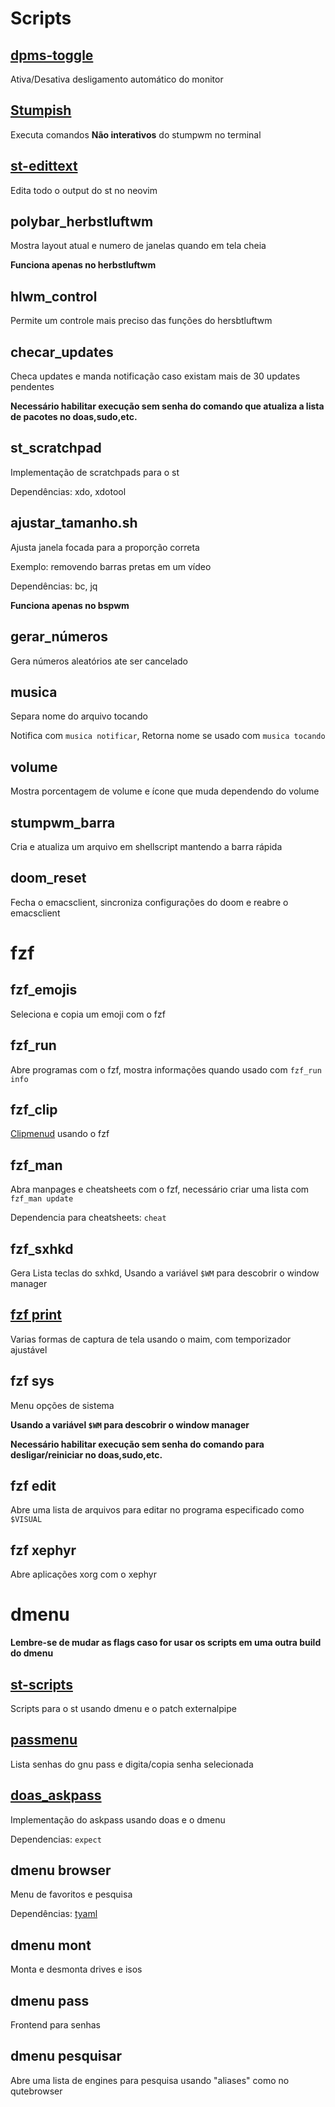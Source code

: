 # Scripts

## [dpms-toggle](https://github.com/ramLlama/scripts/blob/master/dpms-toggle.sh)

Ativa/Desativa desligamento automático do monitor

## [Stumpish](https://github.com/stumpwm/stumpwm-contrib/blob/master/util/stumpish/stumpish)

Executa comandos **Não interativos** do stumpwm no terminal

## [st-edittext](https://st.suckless.org/patches/externalpipe/editscreen.sh)

Edita todo o output do st no neovim

## polybar_herbstluftwm

Mostra layout atual e numero de janelas quando em tela cheia

**Funciona apenas no herbstluftwm**

## hlwm_control

Permite um controle mais preciso das funções do hersbtluftwm

## checar_updates

Checa updates e manda notificação caso existam mais de 30 updates pendentes

**Necessário habilitar execução sem senha do comando que atualiza a lista de pacotes no doas,sudo,etc.**

## st_scratchpad

Implementação de scratchpads para o st

Dependências: xdo, xdotool

## ajustar_tamanho.sh

Ajusta janela focada para a proporção correta

Exemplo: removendo barras pretas em um vídeo

Dependências: bc, jq

**Funciona apenas no bspwm**

## gerar_números

Gera números aleatórios ate ser cancelado

## musica

Separa nome do arquivo tocando

Notifica com `musica notificar`, Retorna nome se usado com `musica tocando`

## volume

Mostra porcentagem de volume e ícone que muda dependendo do volume

## stumpwm_barra

Cria e atualiza um arquivo em shellscript mantendo a barra rápida

## doom_reset

Fecha o emacsclient, sincroniza configurações do doom e reabre o emacsclient

# fzf

## fzf_emojis

Seleciona e copia um emoji com o fzf

## fzf_run

Abre programas com o fzf, mostra informações quando usado com `fzf_run info`

## fzf_clip

[Clipmenud](https://github.com/cdown/clipmenu) usando o fzf

## fzf_man

Abra manpages e cheatsheets com o fzf, necessário criar uma lista com `fzf_man update`

Dependencia para cheatsheets: `cheat`

## fzf_sxhkd

Gera Lista teclas do sxhkd, Usando a variável `$WM` para descobrir o window manager

## [fzf print](https://github.com/LukeSmithxyz/voidrice/blob/master/.local/bin/maimpick)

Varias formas de captura de tela usando o maim, com temporizador ajustável

## fzf sys

Menu opções de sistema

**Usando a variável `$WM` para descobrir o window manager**

**Necessário habilitar execução sem senha do comando para desligar/reiniciar no doas,sudo,etc.**

## fzf edit

Abre uma lista de arquivos para editar no programa especificado como `$VISUAL`

## fzf xephyr

Abre aplicações xorg com o xephyr

# dmenu

**Lembre-se de mudar as flags caso for usar os scripts em uma outra build do dmenu**

## [st-scripts](https://st.suckless.org/patches/externalpipe/)

Scripts para o st usando dmenu e o patch externalpipe

## [passmenu](https://www.passwordstore.org/)

Lista senhas do gnu pass e digita/copia senha selecionada

## [doas_askpass](https://noxz.tech/articles/askpass_implementation_for_doas/)

Implementação do askpass usando doas e o dmenu

Dependencias: `expect`

## dmenu browser

Menu de favoritos e pesquisa

Dependências: [tyaml](https://github.com/TinyToolSH/)

## dmenu mont

Monta e desmonta drives e isos

## dmenu pass

Frontend para senhas

## dmenu pesquisar

Abre uma lista de engines para pesquisa usando "aliases" como no qutebrowser
